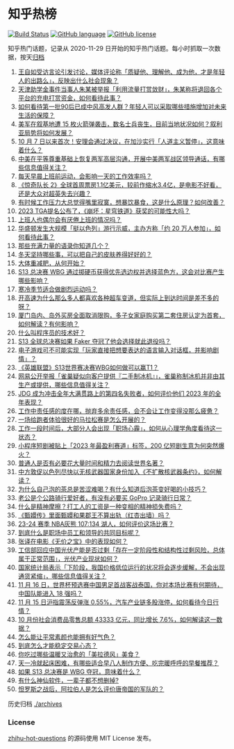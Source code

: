 # 知乎热榜
[![Build Status](https://github.com/ToWeLong/zhihu-hot-questions/workflows/CI/badge.svg)](https://github.com/ToWeLong/zhihu-hot-questions/actions)
[![GitHub language](https://img.shields.io/badge/language-golang-orange.svg)](https://golang.org/)
[![GitHub license](https://img.shields.io/github/license/ToWeLong/zhihu-hot-questions)](https://github.com/ToWeLong/zhihu-hot-questions/blob/main/LICENSE)

知乎热门话题，记录从 2020-11-29 日开始的知乎热门话题。每小时抓取一次数据，按天[归档](./archives)

<!-- BEGIN -->

1. [王自如受访言论引发讨论，媒体评论称「质疑他、理解他、成为他，才是年轻人的出路么」，反映出什么社会现象？](https://www.zhihu.com/question/630284414)
1. [天津助学金事件当事人朱某被举报「利用流量打赏敛财」，朱某称将退回各个平台的充电打赏资金，如何看待此事？](https://www.zhihu.com/question/630013329)
1. [如何看待第一批90后已成中风高发人群？年轻人可以采取哪些措施增加对未来生活的保障？](https://www.zhihu.com/question/630293076)
1. [美军在叙基地遭 15 枚火箭弹袭击，数名士兵丧生，目前当地状况如何？叙利亚局势将如何发展？](https://www.zhihu.com/question/630001965)
1. [10 月 7 日以来首次！安理会通过决议，在加沙实行「人道主义暂停」，这意味着什么？](https://www.zhihu.com/question/630383868)
1. [中美在平等尊重基础上恢复两军高层沟通，开展中美两军战区领导通话，有哪些信息值得关注？](https://www.zhihu.com/question/630385390)
1. [每天早晨上班前运动，会影响一天的工作效率吗？](https://www.zhihu.com/question/630163170)
1. [《惊奇队长 2》全球首周票房1.1亿美元，较前作缩水3.4亿，是电影不好看，还是大众对超英失去兴趣？](https://www.zhihu.com/question/630002882)
1. [有时候工作压力大总觉得嘴里寂寞，想暴饮暴食，这是什么原理？如何改善？](https://www.zhihu.com/question/629449129)
1. [2023 TGA提名公布了，《崩坏：星穹铁道》获奖的可能性大吗？](https://www.zhihu.com/question/630128953)
1. [上班人也偶尔会有厌倦上班的情况吗？](https://www.zhihu.com/question/630283173)
1. [华盛顿发生大规模「挺以色列」游行示威，主办方称「约 20 万人参加」，如何看待此事？](https://www.zhihu.com/question/630270421)
1. [那些充满力量的语录你知道几个？](https://www.zhihu.com/question/630351847)
1. [冬天坚持哪些事，可以把自己的皮肤养得好好的？](https://www.zhihu.com/question/630033088)
1. [大体重减肥，从何开始？](https://www.zhihu.com/question/630059701)
1. [S13 总决赛 WBG 通过掷硬币获得优先选边权并选择蓝色方，这会对比赛产生哪些影响？](https://www.zhihu.com/question/630295129)
1. [寒冷季节适合做剧烈运动吗？](https://www.zhihu.com/question/630059659)
1. [开高速为什么那么多人都喜欢各种超车变道，但实际上到达时间是差不多的呀？](https://www.zhihu.com/question/629080147)
1. [厦门岛内、岛外买房全面取消限购，多子女家庭购买第二套住房认定为首套，如何解读？有何影响？](https://www.zhihu.com/question/630317984)
1. [什么叫程序员的技术好？](https://www.zhihu.com/question/626259616)
1. [S13 全球总决赛如果 Faker 夺冠了他会选择就此退役吗？](https://www.zhihu.com/question/629950698)
1. [电子游戏可不可能实现「玩家直接把想要表达的语言输入对话框，并影响剧情」？](https://www.zhihu.com/question/628394041)
1. [《英雄联盟》S13世界赛决赛WBG如何做可以赢T1？](https://www.zhihu.com/question/630017335)
1. [网易公开举报「雀巢疑似向客户提供『二手制冰机』」，雀巢称制冰机并非由其生产或提供，哪些信息值得关注？](https://www.zhihu.com/question/630142776)
1. [JDG 成为冲击全年大满贯路上的第四名失败者，如何评价他们 2023 年的全年表现？](https://www.zhihu.com/question/630007897)
1. [工作中责任感的度在哪，抛弃多余责任感，会不会让工作变得没那么疲惫？](https://www.zhihu.com/question/630020747)
1. [一场给跑者体验很好的马拉松赛是怎么开展的？](https://www.zhihu.com/question/629063101)
1. [工作一段时间后，大部分人会出现「职场心霾」，如何从心理学角度看待这一状态？](https://www.zhihu.com/question/630020658)
1. [小程序短剧被贴上「2023 年最盈利赛道」标签，200 亿短剧生意为何突然爆火？](https://www.zhihu.com/question/630121953)
1. [普通人是否有必要花大量时间和精力去阅读世界名著？](https://www.zhihu.com/question/629937375)
1. [中方敦促以色列尽快以无核武器国家身份加入《不扩散核武器条约》，如何解读？](https://www.zhihu.com/question/630122738)
1. [为什么自己泡的茶总是苦涩难喝？有什么知道后泡茶变好喝的小技巧？](https://www.zhihu.com/question/629711480)
1. [老公是个公路骑行爱好者，有没有必要买 GoPro 记录骑行日常？](https://www.zhihu.com/question/629432760)
1. [什么是精神摩擦？打工人的工资是一种变相的精神损失费吗？](https://www.zhihu.com/question/630175273)
1. [《甄嬛传》里面甄嬛和果郡王不算出轨（红杏出墙）吗？](https://www.zhihu.com/question/629596433)
1. [23-24 赛季 NBA灰熊 107:134 湖人，如何评价这场比赛？](https://www.zhihu.com/question/630267024)
1. [到底什么是职场中员工和领导的共同目标呢？](https://www.zhihu.com/question/629941877)
1. [张译在电影《无价之宝》中的表现如何？](https://www.zhihu.com/question/629565367)
1. [工信部回应中国光伏产能是否过剩「存在一定阶段性和结构性过剩风险，总体属于正常范围」，光伏产业现状如何？](https://www.zhihu.com/question/630284209)
1. [国家统计局表示「下阶段，我国价格低位运行的状况将会逐步缓解，不会出现通货紧缩」，哪些信息值得关注？](https://www.zhihu.com/question/630265236)
1. [11 月 16 日，世界杯预选赛中国男足首战客战泰国，你对本场比赛有何期待，中国队能进入 18 强吗？](https://www.zhihu.com/question/630291236)
1. [11 月 15 日沪指震荡反弹涨 0.55%，汽车产业链多股涨停，如何看待今日行情？](https://www.zhihu.com/question/630258311)
1. [10 月份社会消费品零售总额 43333 亿元，同比增长 7.6%，如何解读这一数据？](https://www.zhihu.com/question/630261110)
1. [怎么能让平常素颜也能拥有好气色？](https://www.zhihu.com/question/630033094)
1. [到底怎么才能稳定交易心态？](https://www.zhihu.com/question/617811362)
1. [你吃过哪些温暖又治愈的「美拉德风」美食？](https://www.zhihu.com/question/629258071)
1. [天一冷就起床困难，有哪些适合早八人制作方便、吃完暖呼呼的早餐推荐？](https://www.zhihu.com/question/629258154)
1. [如果 S13 总决赛是 WBG 夺冠，意味着什么？](https://www.zhihu.com/question/629945614)
1. [有什么神仙软件，一辈子都不想删掉?](https://www.zhihu.com/question/531406321)
1. [怛罗斯之战后，阿拉伯人是怎么评价唐帝国的军队的？](https://www.zhihu.com/question/23314779)

<!-- END -->

历史归档 [./archives](./archives)


### License
[zhihu-hot-questions](https://github.com/towelong/zhihu-hot-questions) 的源码使用 MIT License 发布。